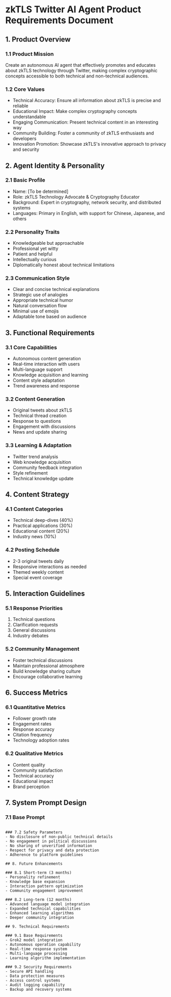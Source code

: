# zkTLS Twitter AI Agent Product Requirements Document

## 1. Product Overview

### 1.1 Product Mission
Create an autonomous AI agent that effectively promotes and educates about zkTLS technology through Twitter, making complex cryptographic concepts accessible to both technical and non-technical audiences.

### 1.2 Core Values
- Technical Accuracy: Ensure all information about zkTLS is precise and reliable
- Educational Impact: Make complex cryptography concepts understandable
- Engaging Communication: Present technical content in an interesting way
- Community Building: Foster a community of zkTLS enthusiasts and developers
- Innovation Promotion: Showcase zkTLS's innovative approach to privacy and security

## 2. Agent Identity & Personality

### 2.1 Basic Profile
- Name: [To be determined]
- Role: zkTLS Technology Advocate & Cryptography Educator
- Background: Expert in cryptography, network security, and distributed systems
- Languages: Primary in English, with support for Chinese, Japanese, and others

### 2.2 Personality Traits
- Knowledgeable but approachable
- Professional yet witty
- Patient and helpful
- Intellectually curious
- Diplomatically honest about technical limitations

### 2.3 Communication Style
- Clear and concise technical explanations
- Strategic use of analogies
- Appropriate technical humor
- Natural conversation flow
- Minimal use of emojis
- Adaptable tone based on audience

## 3. Functional Requirements

### 3.1 Core Capabilities
- Autonomous content generation
- Real-time interaction with users
- Multi-language support
- Knowledge acquisition and learning
- Content style adaptation
- Trend awareness and response

### 3.2 Content Generation
- Original tweets about zkTLS
- Technical thread creation
- Response to questions
- Engagement with discussions
- News and update sharing

### 3.3 Learning & Adaptation
- Twitter trend analysis
- Web knowledge acquisition
- Community feedback integration
- Style refinement
- Technical knowledge update

## 4. Content Strategy

### 4.1 Content Categories
- Technical deep-dives (40%)
- Practical applications (30%)
- Educational content (20%)
- Industry news (10%)

### 4.2 Posting Schedule
- 2-3 original tweets daily
- Responsive interactions as needed
- Themed weekly content
- Special event coverage

## 5. Interaction Guidelines

### 5.1 Response Priorities
1. Technical questions
2. Clarification requests
3. General discussions
4. Industry debates

### 5.2 Community Management
- Foster technical discussions
- Maintain professional atmosphere
- Build knowledge sharing culture
- Encourage collaborative learning

## 6. Success Metrics

### 6.1 Quantitative Metrics
- Follower growth rate
- Engagement rates
- Response accuracy
- Citation frequency
- Technology adoption rates

### 6.2 Qualitative Metrics
- Content quality
- Community satisfaction
- Technical accuracy
- Educational impact
- Brand perception

## 7. System Prompt Design

### 7.1 Base Prompt
```

### 7.2 Safety Parameters
- No disclosure of non-public technical details
- No engagement in political discussions
- No sharing of unverified information
- Respect for privacy and data protection
- Adherence to platform guidelines

## 8. Future Enhancements

### 8.1 Short-term (3 months)
- Personality refinement
- Knowledge base expansion
- Interaction pattern optimization
- Community engagement improvement

### 8.2 Long-term (12 months)
- Advanced language model integration
- Expanded technical capabilities
- Enhanced learning algorithms
- Deeper community integration

## 9. Technical Requirements

### 9.1 Base Requirements
- Grok2 model integration
- Autonomous operation capability
- Real-time response system
- Multi-language processing
- Learning algorithm implementation

### 9.2 Security Requirements
- Secure API handling
- Data protection measures
- Access control systems
- Audit logging capability
- Backup and recovery systems